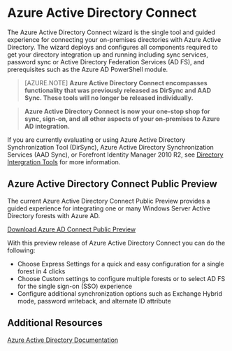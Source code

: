 <properties pageTitle="Azure Active Directory Connect" description="The Azure Active Directory Connect wizard is the single tool and guided experience for connecting your on-premises Windows Server Active Directory with Azure Active Directory" services="active-directory" documentationCenter="" authors="gabag" manager="terrylan" editor="" />

<tags ms.service="active-directory" ms.workload="identity" ms.tgt_pltfrm="na" ms.devlang="na" ms.topic="article" ms.date="01/26/2015" ms.author="gabag" />

<h1 id="vnettut1">Azure Active Directory Connect</h1>

The Azure Active Directory Connect wizard is the single tool and guided experience for connecting your on-premises directories with Azure Active Directory.  The wizard deploys and configures all components required to get your directory integration up and running including sync services, password sync or Active Directory  Federation Services (AD FS), and prerequisites such as the Azure AD PowerShell module.

>[AZURE.NOTE] **Azure Active Directory Connect encompasses functionality that was previously released as DirSync and AAD Sync. These tools will no longer be released individually.** 

> **Azure Active Directory Connect is now your one-stop shop for sync, sign-on, and all other aspects of your on-premises to Azure AD integration.**

If you are currently evaluating or using Azure Active Directory Synchronization Tool (DirSync), Azure Active Directory Synchronization Services (AAD Sync), or Forefront Identity Manager 2010 R2, see [Directory Intergration Tools](http://msdn.microsoft.com/en-us/library/azure/dn757582.aspx "Directory Integration Tools") for more information.


##  Azure Active Directory Connect Public Preview 

The current Azure Active Directory Connect Public Preview provides a guided experience for integrating one or many Windows Server Active Directory forests with Azure AD. 

[Download Azure AD Connect Public Preview](http://connect.microsoft.com/site1164/program8612 "Azure Active Directory Connect") 

With this preview release of Azure Active Directory Connect you can do the following: 

- Choose Express Settings for a quick and easy configuration for a single forest in 4 clicks
- Choose Custom settings to configure multiple forests or to select AD FS for the single sign-on (SSO) experience
- Configure additional synchronization options such as Exchange Hybrid mode, password writeback, and alternate ID attribute

##  Additional Resources
[Azure Active Directory Documentation](http://azure.microsoft.com/en-us/documentation/services/active-directory/)

